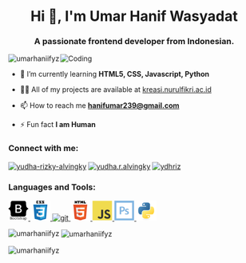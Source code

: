 <h1 align="center">Hi 👋, I'm Umar Hanif Wasyadat</h1>
<h3 align="center">A passionate frontend developer from Indonesian.</h3>
<img align="right" alt="Coding" width="400" src="https://camo.githubusercontent.com/8bf6f6d78abc81fcf9c49f10649423e73ea44bc248e83aaae8759d401c829a84/68747470733a2f2f70687973696373677572756b756c2e66696c65732e776f726470726573732e636f6d2f323031392f30322f6368617261637465722d312e676966"/>

<p align="left"> <img src="https://komarev.com/ghpvc/?username=yudhriz&label=Profile%20views&color=0e75b6&style=flat" alt="umarhaniifyz" /> </p>

- 🌱 I’m currently learning **HTML5, CSS, Javascript, Python**

- 👨‍💻 All of my projects are available at <a href="https://kreasi.nurulfikri.ac.id/umar22216ti/" target="blank">kreasi.nurulfikri.ac.id</a>

- 📫 How to reach me **hanifumar239@gmail.com**

- ⚡ Fun fact **I am Human**

<h3 align="left">Connect with me:</h3>
<p align="left">
<a href="https://www.linkedin.com/in/hanif-umar-ba1065258/" target="blank"><img align="center" src="https://raw.githubusercontent.com/rahuldkjain/github-profile-readme-generator/master/src/images/icons/Social/linked-in-alt.svg" alt="yudha-rizky-alvingky" height="30" width="40" /></a>
<a href="" target="blank"><img align="center" src="https://raw.githubusercontent.com/rahuldkjain/github-profile-readme-generator/master/src/images/icons/Social/facebook.svg" alt="yudha.r.alvingky" height="30" width="40" /></a>
<a href="https://www.instagram.com/umarhaniifyz/" target="blank"><img align="center" src="https://raw.githubusercontent.com/rahuldkjain/github-profile-readme-generator/master/src/images/icons/Social/instagram.svg" alt="ydhriz" height="30" width="40" /></a>
</p>

<h3 align="left">Languages and Tools:</h3>
<p align="left"> <a href="https://getbootstrap.com" target="_blank" rel="noreferrer"> <img src="https://raw.githubusercontent.com/devicons/devicon/master/icons/bootstrap/bootstrap-plain-wordmark.svg" alt="bootstrap" width="40" height="40"/> </a> <a href="https://www.w3schools.com/css/" target="_blank" rel="noreferrer"> <img src="https://raw.githubusercontent.com/devicons/devicon/master/icons/css3/css3-original-wordmark.svg" alt="css3" width="40" height="40"/> </a> <a href="https://git-scm.com/" target="_blank" rel="noreferrer"> <img src="https://www.vectorlogo.zone/logos/git-scm/git-scm-icon.svg" alt="git" width="40" height="40"/> </a> <a href="https://www.w3.org/html/" target="_blank" rel="noreferrer"> <img src="https://raw.githubusercontent.com/devicons/devicon/master/icons/html5/html5-original-wordmark.svg" alt="html5" width="40" height="40"/> </a> <a href="https://developer.mozilla.org/en-US/docs/Web/JavaScript" target="_blank" rel="noreferrer"> <img src="https://raw.githubusercontent.com/devicons/devicon/master/icons/javascript/javascript-original.svg" alt="javascript" width="40" height="40"/> </a> <a href="https://www.photoshop.com/en" target="_blank" rel="noreferrer"> <img src="https://raw.githubusercontent.com/devicons/devicon/master/icons/photoshop/photoshop-line.svg" alt="photoshop" width="40" height="40"/> </a> <a href="https://www.python.org" target="_blank" rel="noreferrer"> <img src="https://raw.githubusercontent.com/devicons/devicon/master/icons/python/python-original.svg" alt="python" width="40" height="40"/> </a> </p>

<p><img align="left" src="https://github-readme-stats.vercel.app/api/top-langs?username=umarhaniifyz&show_icons=true&locale=en&layout=compact" alt="umarhaniifyz" /></p>

<p>&nbsp;<img align="center" src="https://github-readme-stats.vercel.app/api?username=umarhaniifyz&show_icons=true&locale=en" alt="umarhaniifyz" /></p>

<p><img align="center" src="https://github-readme-streak-stats.herokuapp.com/?user=umarhaniifyz&" alt="umarhaniifyz" /></p>
